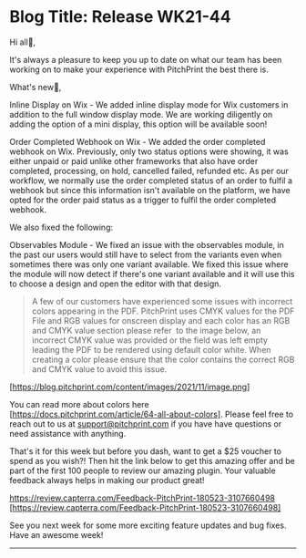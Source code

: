 # **Blog Title**: Release WK21-44

Hi all👋,

It's always a pleasure to keep you up to date on what our team has been working on to make your experience with PitchPrint the best there
is.

What's new🚀,

Inline Display on Wix - We added inline display mode for Wix customers in addition to the full window display mode. We are working
diligently on adding the option of a mini display, this option will be available soon!

Order Completed Webhook on Wix - We added the order completed webhook on Wix. Previously, only two status options were showing, it was
either unpaid or paid unlike other frameworks that also have order completed, processing, on hold, cancelled failed, refunded etc. As per
our workflow, we normally use the order completed status of an order to fulfil a webhook but since this information isn't available on the
platform, we have opted for the order paid status as a trigger to fulfil the order completed webhook.

We also fixed the following:

Observables Module - We fixed an issue with the observables module, in the past our users would still have to select from the variants even
when sometimes there was only one variant available. We fixed this issue where the module will now detect if there's one variant available
and it will use this to choose a design and open the editor with that design.

> A few of our customers have experienced some issues with incorrect colors appearing in the PDF. PitchPrint uses CMYK values for the PDF
> File and RGB values for onscreen display and each color has an RGB and CMYK value section please refer  to the image below, an incorrect
> CMYK value was provided or the field was left empty leading the PDF to be rendered using default color white. When creating a color please
> ensure that the color contains the correct RGB and CMYK value to avoid this issue.

[https://blog.pitchprint.com/content/images/2021/11/image.png]

You can read more about colors here [https://docs.pitchprint.com/article/64-all-about-colors]. Please feel free to reach out to us at
support@pitchprint.com if you have have questions or need assistance with anything.

That's it for this week but before you dash, want to get a $25 voucher to spend as you wish?! Then hit the link below to get this amazing
offer and be part of the first 100 people to review our amazing plugin. Your valuable feedback always helps in making our product great!

https://review.capterra.com/Feedback-PitchPrint-180523-3107660498 [https://review.capterra.com/Feedback-PitchPrint-180523-3107660498]

See you next week for some more exciting feature updates and bug fixes. Have an awesome week!

--------------------

